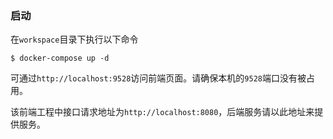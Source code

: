 ### 启动

在`workspace`目录下执行以下命令

```shell
$ docker-compose up -d
```

可通过`http://localhost:9528`访问前端页面。请确保本机的`9528`端口没有被占用。

该前端工程中接口请求地址为`http://localhost:8080`，后端服务请以此地址来提供服务。